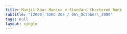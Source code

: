 ```yaml
---
title: Manjit Kaur Monica v Standard Chartered Bank
subtitle: "[2000] SGHC 205 / 06\_October\_2000"
tags: null
layout: single
---
```


